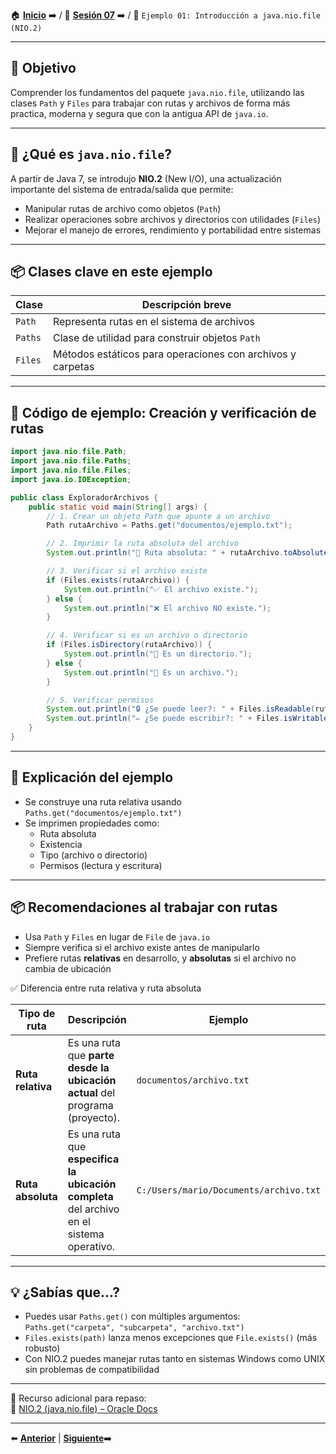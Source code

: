 🏠 [**Inicio**](../../Readme.md) ➡️ / 📖 [**Sesión 07**](../Readme.md) ➡️ / 📝 `Ejemplo 01: Introducción a java.nio.file (NIO.2)`

---

## 🎯 Objetivo

Comprender los fundamentos del paquete `java.nio.file`, utilizando las clases `Path` y `Files` para trabajar con rutas y archivos de forma más practica, moderna y segura que con la antigua API de `java.io`.

---

## 📌 ¿Qué es `java.nio.file`?

A partir de Java 7, se introdujo **NIO.2** (New I/O), una actualización importante del sistema de entrada/salida que permite:

- Manipular rutas de archivo como objetos (`Path`)
- Realizar operaciones sobre archivos y directorios con utilidades (`Files`)
- Mejorar el manejo de errores, rendimiento y portabilidad entre sistemas

---

## 📦 Clases clave en este ejemplo

| Clase         | Descripción breve                                           |
|---------------|-------------------------------------------------------------|
| `Path`        | Representa rutas en el sistema de archivos                  |
| `Paths`       | Clase de utilidad para construir objetos `Path`             |
| `Files`       | Métodos estáticos para operaciones con archivos y carpetas  |

---

## 🧪 Código de ejemplo: Creación y verificación de rutas

```java
import java.nio.file.Path;
import java.nio.file.Paths;
import java.nio.file.Files;
import java.io.IOException;

public class ExploradorArchivos {
    public static void main(String[] args) {
        // 1. Crear un objeto Path que apunte a un archivo
        Path rutaArchivo = Paths.get("documentos/ejemplo.txt");

        // 2. Imprimir la ruta absoluta del archivo
        System.out.println("📁 Ruta absoluta: " + rutaArchivo.toAbsolutePath());

        // 3. Verificar si el archivo existe
        if (Files.exists(rutaArchivo)) {
            System.out.println("✅ El archivo existe.");
        } else {
            System.out.println("❌ El archivo NO existe.");
        }

        // 4. Verificar si es un archivo o directorio
        if (Files.isDirectory(rutaArchivo)) {
            System.out.println("📂 Es un directorio.");
        } else {
            System.out.println("📄 Es un archivo.");
        }

        // 5. Verificar permisos
        System.out.println("🔒 ¿Se puede leer?: " + Files.isReadable(rutaArchivo));
        System.out.println("✏️ ¿Se puede escribir?: " + Files.isWritable(rutaArchivo));
    }
}
```

---

## 🧠 Explicación del ejemplo

- Se construye una ruta relativa usando `Paths.get("documentos/ejemplo.txt")`
- Se imprimen propiedades como:
  - Ruta absoluta
  - Existencia
  - Tipo (archivo o directorio)
  - Permisos (lectura y escritura)

---

## 📦 Recomendaciones al trabajar con rutas

- Usa `Path` y `Files` en lugar de `File` de `java.io`
- Siempre verifica si el archivo existe antes de manipularlo
- Prefiere rutas **relativas** en desarrollo, y **absolutas** si el archivo no cambia de ubicación

✅ Diferencia entre ruta relativa y ruta absoluta

| Tipo de ruta     | Descripción                                                                 | Ejemplo |
|------------------|-----------------------------------------------------------------------------|---------|
| **Ruta relativa** | Es una ruta que **parte desde la ubicación actual** del programa (proyecto). | `documentos/archivo.txt` |
| **Ruta absoluta** | Es una ruta que **especifica la ubicación completa** del archivo en el sistema operativo. | `C:/Users/mario/Documents/archivo.txt` |

---

## 💡 ¿Sabías que...?

- Puedes usar `Paths.get()` con múltiples argumentos:  
  `Paths.get("carpeta", "subcarpeta", "archivo.txt")`
- `Files.exists(path)` lanza menos excepciones que `File.exists()` (más robusto)
- Con NIO.2 puedes manejar rutas tanto en sistemas Windows como UNIX sin problemas de compatibilidad

---

📘 Recurso adicional para repaso:  
🔗 [NIO.2 (java.nio.file) – Oracle Docs](https://docs.oracle.com/javase/tutorial/essential/io/fileio.html)

---

⬅️ [**Anterior**](../Readme.md) | [**Siguiente**](../Ejemplo-02/Readme.md)➡️  